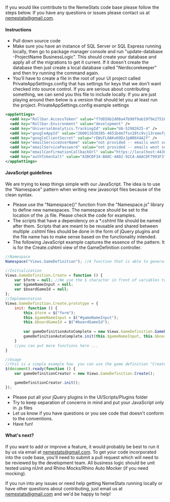 If you would like contribute to the NemeStats code base please follow the steps below. If you have any questions or issues please contact us at nemestats@gmail.com.

#### Instructions

* Pull down source code
* Make sure you have an instance of SQL Server or SQL Express running locally, then go to package manager console and run "update-database -ProjectName BusinessLogic". This should create your database and apply all of the migrations to get it current. If it doesn't create the database then just create a local database called "Nerdscorekeeper" and then try running the command again.
* You'll have to create a file in the root of your UI project called PrivateAppSettings.config that has settings for keys that we don't want checked into source control. If you are serious about contributing something, we can send you this file to include locally. If you are just playing around then below is a version that should let you at least run the project.
PrivateAppSettings.config example settings

```xml
<appSettings>
  <add key="Rollbar.AccessToken" value="f7d858b2d08a47b98f9ab19f9e27516c" />
  <add key="Rollbar.Environment" value="development" />
  <add key="UniversalAnalytics.TrackingId" value="UA-52982625-4" />
  <add key="googleAppId" value="260011030385-4651b4m7fsn28tc9vj13remofgji8m3l.apps.googleusercontent.com" />
  <add key="googleClientSecret" value="rEWsFL0AKxKODzJpNR6X4A2f" />
  <add key="emailServiceUserName" value="not provided -- emails wont send when running this locally" />
  <add key="emailServicePassword" value="not provided -- emails wont send when running this locally" />
  <add key="emailConfirmationCallbackUrl" value="https://localhost:44300/Account/ConfirmEmail" />
  <add key="authTokenSalt" value="A3BCDF34-BA8C-4A02-92CA-AAACDF7993F3"/>
</appSettings>
```
#### JavaScript guidelines

We are trying to keep things simple with our JavaScript. The idea is to use the "Namespace" pattern when writing new javascript files because of the clean syntax.

* Please use the "Namespace()" function from the "Namespace.js" library to define new namespaces. The namespace should be set to the location of the .js file. Please check the code for examples.
* The scripts that have a dependency on a *.cshtml file should be named after them. Scripts that are meant to be reusable and shared between multiple .cshtml files should be done in the form of jQuery plugins and the file name has to make sense based on the functionality intended.
* The following JavaScript example captures the essence of the pattern. It is for the Create.cshtml view of the GameDefinition controller. 

```javascript
//Namespace
Namespace("Views.GameDefinition"); //A function that is able to generate or retrieve an existing namespace

//Initialization
Views.GameDefinition.Create = function () {
	var $form = null; //We use the $ character in front of variables to indicate that they are elements selected with jQuery
	var $gameNameInput = null;
	var $boardGameId = null;
};
//Implementation
Views.GameDefinition.Create.prototype = {
	init: function () {
		this.$form = $("form");
		this.$gameNameInput = $("#gameNameInput");
		this.$boardGameId = $("#boardGameId");
	
		var gameDefinitionAutoComplete = new Views.GameDefinition.GameDefinitionAutoComplete();
		gameDefinitionAutoComplete.init(this.$gameNameInput, this.$boardGameId);	
	}
	//you can put more functions here ...
}

//Usage
//this is a simple example how  you can use the game definition "Create" script
$(document).ready(function () {
	var gameDefinitionCreator = new Views.GameDefinition.Create();

	gameDefinitionCreator.init();
});
```
* Please put all your jQuery plugins in the UI/Scripts/Plugins folder
* Try to keep separation of concerns in mind and put your JavaScript only in .js files
* Let us know if you have questions or you see code that doesn't conform to the conventions.
* Have fun!

#### What's next?
If you want to add or improve a feature, it would probably be best to run it by us via email at nemestats@gmail.com. To get your code incorporated into the code base, 
you'll need to submit a pull request which will need to be reviewed by the development team. All business logic should be unit tested using nUnit and Rhino Mocks/Rhino Auto Mocker (if you need mocking).

If you run into any issues or need help getting NemeStats running locally or have other questions about contributing, just email us at nemestats@gmail.com and we'd be happy to help!
